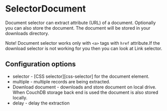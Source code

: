 # SelectorDocument

Document selector can extract attribute (URL) of a document.
Optionally you can also store the document. The document will be stored in your
downloads directory.

Note! Document selector works only with `<a>` tags with `href` attribute.If the
download selector is not working for you then you can look at Link selector.

## Configuration options

-   selector - [CSS selector][css-selector] for the document element.
-   multiple - multiple records are being extracted.
-   Download document - downloads and store document on local drive. When CouchDB
    storage back end is used the document is also stored locally.
-   delay - delay the extraction
